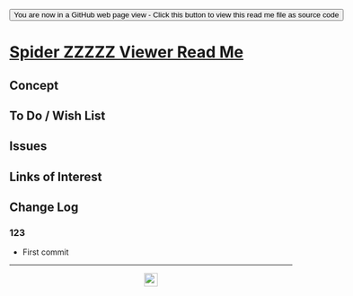 <span style=display:none; >[You are now in a GitHub source code view - click this link to view Read Me file as a web page]( https://www.ladybug.tools/spider-2020/xxxxxx/readme.html "View file as a web page." ) </span>

<div><input type=button onclick=window.top.location.href="https://github.com/ladybug-tools/spider-2020/tree/master/xxxxxx/";
value='You are now in a GitHub web page view - Click this button to view this read me file as source code' ></div>


# [Spider ZZZZZ Viewer Read Me]( ./readme.html )

<!--@@@
<div style=height:300px;overflow:hidden;width:100%;resize:both; ><iframe src=https://www.ladybug.tools/spider-2020/xxxxxx/ height=100% width=100% ></iframe></div>
_Spider ZZZZZ Viewer_

### Full Screen: [Spider ZZZZZ Viewer]( https://www.ladybug.tools/spider-2020/xxxxxx/ )
@@@-->


## Concept


## To Do / Wish List


## Issues


## Links of Interest


## Change Log


### 123

* First commit


***

<center title="hello! Click me to go up to the top" ><a href=javascript:window.scrollTo(0,0); style=text-decoration:none; > <img width=24 src="https://ladybug.tools/artwork/icons_bugs/ico/spider.ico" > </a></center>


